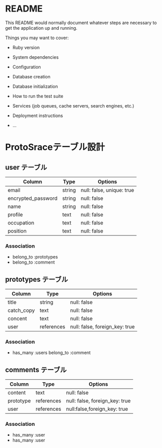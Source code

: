 # README

This README would normally document whatever steps are necessary to get the
application up and running.

Things you may want to cover:

* Ruby version

* System dependencies

* Configuration

* Database creation

* Database initialization

* How to run the test suite

* Services (job queues, cache servers, search engines, etc.)

* Deployment instructions

* ...

# ProtoSraceテーブル設計


## user テーブル
| Column             | Type   | Options     |
| ------------------ | ------ | ----------- |
| email              | string | null: false, unique: true|
| encrypted_password | string | null: false |
| name               | string | null: false |
| profile            | text   | null: false |
| occupation         | text   | null: false |
| position           | text   | null: false |
### Association
- belong_to :prototypes
- belong_to :comment


## prototypes テーブル
| Column     | Type     | Options                       |
| ---------- | -------- | ----------------------------- |
| title      | string   | null: false                   |
| catch_copy | text     | null: false                   |
| concent    | text     | null: false                   |
| user       |references| null: false, foreign_key: true|
### Association
- has_many :users
belong_to :comment


## comments テーブル
| Column    | Type       |       Options                  |
| --------- | ---------- | ------------------------------ |
| content   | text       | null: false                    |
| prototype | references | null: false, foreign_key: true |
| user      | references | null:false,foreign_key: true   |
### Association
- has_many :user
- has_many :user
